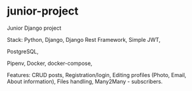 # junior-project
Junior Django project

Stack:
  Python,
  Django,
  Django Rest Framework,
  Simple JWT,
  
  PostgreSQL,
  
  Pipenv,
  Docker, docker-compose,
  
Features:
  CRUD posts,
  Registration/login,
  Editing profiles (Photo, Email, About information),
  Files handling,
  Many2Many - subscribers.  

